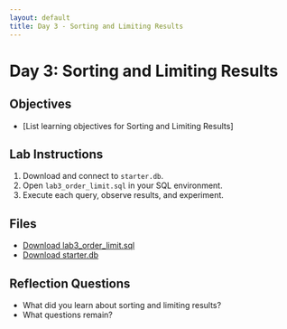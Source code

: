 ```yaml
---
layout: default
title: Day 3 - Sorting and Limiting Results
---
```


# Day 3: Sorting and Limiting Results

## Objectives
- [List learning objectives for Sorting and Limiting Results]

## Lab Instructions
1. Download and connect to `starter.db`.
2. Open `lab3_order_limit.sql` in your SQL environment.
3. Execute each query, observe results, and experiment.

## Files
- [Download lab3_order_limit.sql](../../sql/lab3_order_limit.sql)
- [Download starter.db](../../db/starter.db)

## Reflection Questions
- What did you learn about sorting and limiting results?
- What questions remain?
